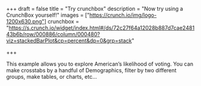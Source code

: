 +++
draft = false
title = "Try crunchbox"
description = "Now try using a CrunchBox yourself!"
images = ["https://crunch.io/img/logo-1200x630.png"]
crunchbox = "https://s.crunch.io/widget/index.html#/ds/72c27f64a12028b887d7cae248143b6b/row/000886/column/000480?viz=stackedBarPlot&cp=percent&dp=0&grp=stack"

+++

This example allows you to explore American’s likelihood of voting. You can make crosstabs by a handful of Demographics, filter by two different groups, make tables, or charts, etc...

